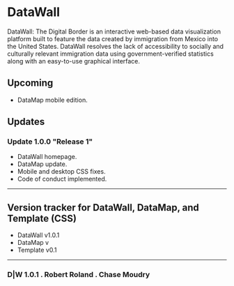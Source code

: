 # DataWall
DataWall: The Digital Border is an interactive web-based data visualization platform built to feature the data created by immigration from Mexico into the United States. DataWall resolves the lack of accessibility to socially and culturally relevant immigration data using government-verified statistics along with an easy-to-use graphical interface.

## Upcoming
- DataMap mobile edition.

## Updates
### Update 1.0.0 "Release 1"
- DataWall homepage.
- DataMap update.
- Mobile and desktop CSS fixes.
- Code of conduct implemented.

-----------------
## Version tracker for DataWall, DataMap, and Template (CSS)
- DataWall v1.0.1
- DataMap v
- Template v0.1
-----------------
### D|W 1.0.1 . Robert Roland . Chase Moudry
